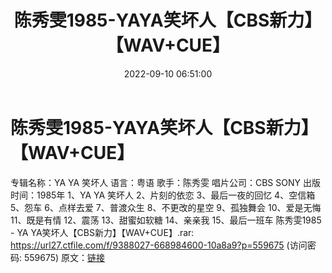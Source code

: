 ﻿---
title: 陈秀雯1985-YAYA笑坏人【CBS新力】【WAV+CUE】
date: 2022-09-10 06:51:00
categories: WAV车载音乐、镜像
tags: 华语中文
---
# 陈秀雯1985-YAYA笑坏人【CBS新力】【WAV+CUE】

专辑名称：YA YA 笑坏人
语言：粤语
歌手：陈秀雯
唱片公司：CBS SONY
出版时间：1985年
1、YA YA 笑坏人
2、片刻的依恋
3、最后一夜的回忆
4、空信箱
5、怨车
6、点样去爱
7、普渡众生
8、不更改的星空
9、孤独舞会
10、爱是无悔
11、既是有情
12、震荡
13、甜蜜如软糖
14、亲亲我
15、最后一班车
陈秀雯1985 - YA YA笑坏人【CBS新力】【WAV+CUE】.rar: https://url27.ctfile.com/f/9388027-668984600-10a8a9?p=559675
(访问密码: 559675)
原文：[链接](https://blog.sina.com.cn/s/blog_1647c7e7601030zby.html)
